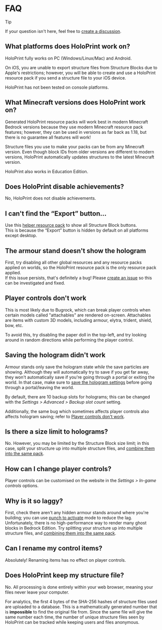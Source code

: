 # FAQ
> [!TIP]
> If your question isn't here, feel free to [create a discussion](https://github.com/SuperLlama88888/holoprint/discussions/new?category=q-a).
## What platforms does HoloPrint work on?
HoloPrint fully works on PC (Windows/Linux/Mac) and Android.

On iOS, you are unable to export structure files from Structure Blocks due to Apple's restrictions; however, you will be able to create and use a HoloPrint resource pack if you send a structure file to your iOS device.

HoloPrint has not been tested on console platforms.
## What Minecraft versions does HoloPrint work on?
Generated HoloPrint resource packs will work best in modern Minecraft Bedrock versions because they use modern Minecraft resource pack features; however, they can be used in versions as far back as 1.18, but there is no guarantee all features will work!

Structure files you use to make your packs can be from any Minecraft version. Even though block IDs from older versions are different to modern versions, HoloPrint automatically updates structures to the latest Minecraft version. 

HoloPrint also works in Education Edition.
## Does HoloPrint disable achievements?
No, HoloPrint does not disable achievements.
## I can't find the “Export” button...
Use this [helper resource pack](https://github.com/SuperLlama88888/holoprint/raw/refs/heads/main/assets/structureBlockButtonAdderPack.mcpack) to show all Structure Block buttons.  
This is because the “Export” button is hidden by default on all platforms except desktop.
## The armour stand doesn't show the hologram
First, try disabling all other global resources and any resource packs applied on worlds, so the HoloPrint resource pack is the only resource pack applied.  
If this issue persists, that's definitely a bug! Please [create an issue](https://github.com/SuperLlama88888/holoprint/issues/new) so this can be investigated and fixed.
## Player controls don't work
This is most likely due to Bugrock, which can break player controls when certain models called "attachables" are rendered on-screen. Attachables are items with custom 3D models, including armour, elytra, trident, shield, bow, etc.

To avoid this, try disabling the paper doll in the top-left, and try looking around in random directions while performing the player control.
## Saving the hologram didn't work
Armour stands only save the hologram state *while* the save particles are showing. Although they will automatically try to save if you get far away, they won't automatically save if you're going through a portal or exiting the world. In that case, make sure to [save the hologram settings](/hologram-controls#save-hologram-settings) before going through a portal/leaving the world.

By default, there are 10 backup slots for holograms; this can be changed with the _Settings > Advanced > Backup slot count_ setting.

Additionally, the same bug which sometimes affects player controls also affects hologram saving; refer to [Player controls don't work](#player-controls-don-t-work).
## Is there a size limit to holograms?
No. However, you may be limited by the Structure Block size limit; in this case, split your structure up into multiple structure files, and [combine them into the same pack](/creating-packs#multiple-structure-files-in-one-pack).
## How can I change player controls?
Player controls can be customised on the website in the _Settings > In-game controls_ options.
## Why is it so laggy?
First, check there aren't any hidden armour stands around where you're building; you can use [punch to activate](/punch-to-activate) mode to reduce the lag. Unfortunately, there is no high-performance way to render many ghost blocks in Bedrock Edition. Try splitting your structure up into multiple structure files, and [combining them into the same pack](/creating-packs#multiple-structure-files-in-one-pack).
## Can I rename my control items?
Absolutely! Renaming items has no effect on player controls.
## Does HoloPrint keep my structure file?
No. All processing is done entirely within your web browser, meaning your files never leave your computer.

For analytics, the first 4 bytes of the SHA-256 hashes of structure files used are uploaded to a database. This is a mathematically generated number that is **impossible** to find the original file from. Since the same file will give the same number each time, the number of unique structure files seen by HoloPrint can be tracked while keeping users and files anonymous.